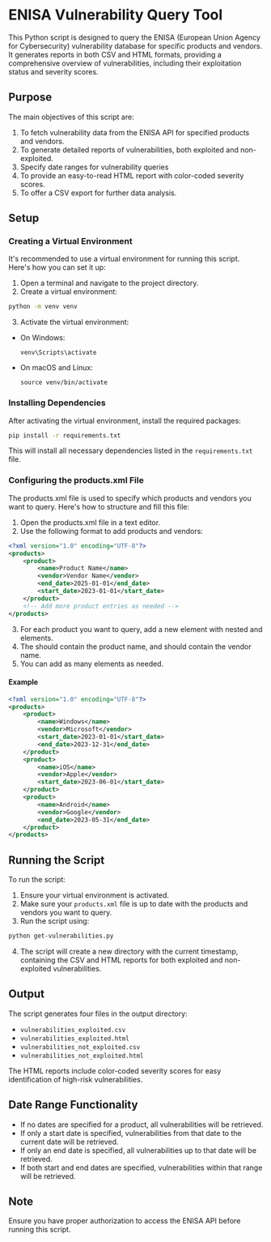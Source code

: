 # ENISA Vulnerability Query Tool

This Python script is designed to query the ENISA (European Union Agency for Cybersecurity) vulnerability database for specific products and vendors. It generates reports in both CSV and HTML formats, providing a comprehensive overview of vulnerabilities, including their exploitation status and severity scores.

## Purpose

The main objectives of this script are:
1. To fetch vulnerability data from the ENISA API for specified products and vendors.
2. To generate detailed reports of vulnerabilities, both exploited and non-exploited.
3. Specify date ranges for vulnerability queries
4. To provide an easy-to-read HTML report with color-coded severity scores.
5. To offer a CSV export for further data analysis.

## Setup

### Creating a Virtual Environment

It's recommended to use a virtual environment for running this script. Here's how you can set it up:

1. Open a terminal and navigate to the project directory.
2. Create a virtual environment:
``` bash
python -m venv venv

```
3. Activate the virtual environment:
- On Windows:
  ```
  venv\Scripts\activate
  ```
- On macOS and Linux:
  ```
  source venv/bin/activate
  ```

### Installing Dependencies

After activating the virtual environment, install the required packages:
``` bash
pip install -r requirements.txt
```
This will install all necessary dependencies listed in the `requirements.txt` file.

### Configuring the products.xml File
The products.xml file is used to specify which products and vendors you want to query. Here's how to structure and fill this file:
1.  Open the products.xml file in a text editor.
2. Use the following format to add products and vendors:
``` xml 
<?xml version="1.0" encoding="UTF-8"?>
<products>
    <product>
        <name>Product Name</name>
        <vendor>Vendor Name</vendor>
        <end_date>2025-01-01</end_date>
        <start_date>2023-01-01</start_date>
    </product>
    <!-- Add more product entries as needed -->
</products>
```
3. For each product you want to query, add a new <product> element with nested <name> and <vendor> elements.
4. The <name> should contain the product name, and <vendor> should contain the vendor name.
5. You can add as many <product> elements as needed.
#### Example
``` xml
<?xml version="1.0" encoding="UTF-8"?>
<products>
    <product>
        <name>Windows</name>
        <vendor>Microsoft</vendor>
        <start_date>2023-01-01</start_date>
        <end_date>2023-12-31</end_date>
    </product>
    <product>
        <name>iOS</name>
        <vendor>Apple</vendor>
        <start_date>2023-06-01</start_date>
    </product>
    <product>
        <name>Android</name>
        <vendor>Google</vendor>
        <end_date>2023-05-31</end_date>
    </product>
</products>
```
## Running the Script

To run the script:

1. Ensure your virtual environment is activated.
2. Make sure your `products.xml` file is up to date with the products and vendors you want to query.
3. Run the script using:
``` bash
python get-vulnerabilities.py
```
4. The script will create a new directory with the current timestamp, containing the CSV and HTML reports for both exploited and non-exploited vulnerabilities.

## Output

The script generates four files in the output directory:
- `vulnerabilities_exploited.csv`
- `vulnerabilities_exploited.html`
- `vulnerabilities_not_exploited.csv`
- `vulnerabilities_not_exploited.html`

The HTML reports include color-coded severity scores for easy identification of high-risk vulnerabilities.

## Date Range Functionality
- If no dates are specified for a product, all vulnerabilities will be retrieved.
- If only a start date is specified, vulnerabilities from that date to the current date will be retrieved.
- If only an end date is specified, all vulnerabilities up to that date will be retrieved.
- If both start and end dates are specified, vulnerabilities within that range will be retrieved.

## Note

Ensure you have proper authorization to access the ENISA API before running this script.